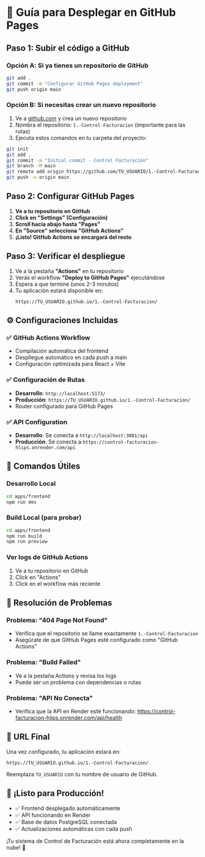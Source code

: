 # 🚀 Guía para Desplegar en GitHub Pages

## Paso 1: Subir el código a GitHub

### Opción A: Si ya tienes un repositorio de GitHub
```bash
git add .
git commit -m "Configurar GitHub Pages deployment"
git push origin main
```

### Opción B: Si necesitas crear un nuevo repositorio
1. Ve a [github.com](https://github.com) y crea un nuevo repositorio
2. Nombra el repositorio: `1.-Control-Facturacion` (importante para las rutas)
3. Ejecuta estos comandos en tu carpeta del proyecto:

```bash
git init
git add .
git commit -m "Initial commit - Control Facturación"
git branch -M main
git remote add origin https://github.com/TU_USUARIO/1.-Control-Facturacion.git
git push -u origin main
```

## Paso 2: Configurar GitHub Pages

1. **Ve a tu repositorio en GitHub**
2. **Click en "Settings" (Configuración)**
3. **Scroll hacia abajo hasta "Pages"**
4. **En "Source" selecciona "GitHub Actions"**
5. **¡Listo! GitHub Actions se encargará del resto**

## Paso 3: Verificar el despliegue

1. Ve a la pestaña **"Actions"** en tu repositorio
2. Verás el workflow **"Deploy to GitHub Pages"** ejecutándose
3. Espera a que termine (unos 2-3 minutos)
4. Tu aplicación estará disponible en:
   ```
   https://TU_USUARIO.github.io/1.-Control-Facturacion/
   ```

## ⚙️ Configuraciones Incluidas

### ✅ GitHub Actions Workflow
- Compilación automática del frontend
- Despliegue automático en cada push a main
- Configuración optimizada para React + Vite

### ✅ Configuración de Rutas
- **Desarrollo**: `http://localhost:5173/`
- **Producción**: `https://TU_USUARIO.github.io/1.-Control-Facturacion/`
- Router configurado para GitHub Pages

### ✅ API Configuration
- **Desarrollo**: Se conecta a `http://localhost:3001/api`
- **Producción**: Se conecta a `https://control-facturacion-hlips.onrender.com/api`

## 🔧 Comandos Útiles

### Desarrollo Local
```bash
cd apps/frontend
npm run dev
```

### Build Local (para probar)
```bash
cd apps/frontend
npm run build
npm run preview
```

### Ver logs de GitHub Actions
1. Ve a tu repositorio en GitHub
2. Click en "Actions"
3. Click en el workflow más reciente

## 🚨 Resolución de Problemas

### Problema: "404 Page Not Found"
- Verifica que el repositorio se llame exactamente `1.-Control-Facturacion`
- Asegúrate de que GitHub Pages esté configurado como "GitHub Actions"

### Problema: "Build Failed"
- Ve a la pestaña Actions y revisa los logs
- Puede ser un problema con dependencias o rutas

### Problema: "API No Conecta"
- Verifica que la API en Render esté funcionando: 
  https://control-facturacion-hlips.onrender.com/api/health

## 📱 URL Final

Una vez configurado, tu aplicación estará en:
```
https://TU_USUARIO.github.io/1.-Control-Facturacion/
```

Reemplaza `TU_USUARIO` con tu nombre de usuario de GitHub.

## 🎉 ¡Listo para Producción!

- ✅ Frontend desplegado automáticamente
- ✅ API funcionando en Render
- ✅ Base de datos PostgreSQL conectada
- ✅ Actualizaciones automáticas con cada push

¡Tu sistema de Control de Facturación está ahora completamente en la nube! 🚀
